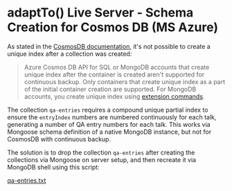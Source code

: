 # adaptTo() Live Server - Schema Creation for Cosmos DB (MS Azure)

As stated in the [CosmosDB documentation][cosmosdb-limitations], it's not possible to create a unique index after a collection was created:

> Azure Cosmos DB API for SQL or MongoDB accounts that create unique index after the container is created aren't supported for continuous backup. Only containers that create unique index as a part of the initial container creation are supported. For MongoDB accounts, you create unique index using [extension commands][cosmosdb-extension-commands].

The collection `qa-entries` requires a compound unique partial index to ensure the `entryIndex` numbers are numbered continuously for each talk, generating a number of QA entry numbers for each talk. This works via Mongoose schema definition of a native MongoDB instance, but not for CosmosDB with continuous backup.

The solution is to drop the collection `qa-entries` after creating the collections via Mongoose on server setup, and then recreate it via MongoDB shell using this script:

[qa-entries.txt](qa-entries.txt)


[cosmosdb-limitations]: https://learn.microsoft.com/en-us/azure/cosmos-db/continuous-backup-restore-introduction#current-limitations
[cosmosdb-extension-commands]: https://learn.microsoft.com/en-us/azure/cosmos-db/mongodb/custom-commands